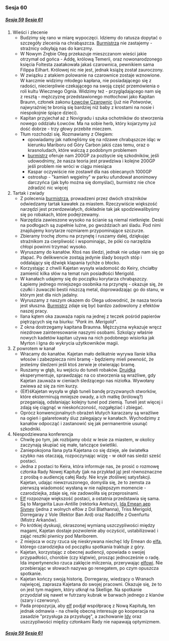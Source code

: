 ### Sesja 60
##### [Sesja 59](#sesja-059) [Sesja 61](#sesja-061)
1. Wieści i zlecenie
    - Budzimy się rano w miarę wypoczęci. Idziemy do ratusza dopytać o szczegóły zlecenia na chrabąszcza. [Burmistrza](Oleg) nie zastajemy - strażnicy odsyłają nas do karczmy.
    - W Nowym Zrębie Oleg przekazuje mieszczanom wieści jakie otrzymał od gońca - Addę, królową Temerii, oraz nowonarodzonego księcia Foltesta zaatakowała jakaś czarownica, pewnikiem sama Filippa Eilhart. Królowej nic nie jest, jednak książę został zauroczony.
    - W związku z atakiem polowanie na czarownice zostaje wznowione. W karczmie widzimy młodego kapłana, nie posiadającego się z radości, niecierpliwie czekającego na swoją część przemówienia o roli kultu Wiecznego Ognia. Widzimy też - przyglądającego nam się z resztą - mężczyznę przedstawionego motłochowi jako Kapitan Braunn, członek zakonu [Łowców Czarownic](Łowca) (już nie _Potworów_, najwyraźniej te bronią się bardziej niż baby z krostami na nosie i niespokojnie śpiące dzieci).
    - Kapitan przyjechał aż z Novigradu i szuka ochotników do stworzenia nowego oddziału Łowców. Ma na sobie herb, który kojarzymy już dość dobrze - trzy głowy przebite mieczem.
    - Tłum rozchodzi się. Rozmawiamy z Olegiem:
        - opowiadamy jak natknęliśmy się na rdzawe chrabąszcze idąc w kierunku Mariboru od Góry Carbon jakiś czas temu, oraz o krasnoludach, które walczą z podobnym problemem
        - [burmistrz](Oleg) oferuje nam 200GP za pozbycie się szkodników, jeśli udowodnimy, że nasza teoria jest prawdziwa i kolejne 200GP jeśli problem nie wróci w ciągu miesiąca
        - Kaspar oczywiście nie zostawił dla nas obiecanych 1000GP
        - ostrosłup - "kamień węgielny" w parku ufundował anonimowy darczyńca (jak było można się domyślać), burmistrz nie chce zdradzić nic więcej
2. Tartak i zwiady
    - Z polecenia [burmistrza](Oleg), prowadzeni przez dwóch strażników odwiedzamy tartak kawałek za miastem. Rzeczywiście większość narzędzi jest przerdzewiałych, dokładnie tak jak spodziewalibyśmy się po robakach, które podejrzewamy.
    - Narzędzia zawieszone wysoko na ścianie są niemal nietknięte. Deski na podłogach są zupełnie luźne, po gwoździach ani śladu. Pod nimi znajdujemy korytarze rozmiarem przypominające szczurze.
    - Zbieramy trochę złomu na przynętę i ruszamy dalej, dziękując strażnikom za cierpliwość i wspominając, że póki co narzędzia chłopi powinni trzymać wysoko.
    - Wyruszamy do kanałów. Ktoś nas śledzi, jednak nie udaje nam się go złapać. Po delikwencie zostają jedynie ślady bosych stóp i oddalający się dźwięk klapania tychże o błocko.
    - Korzystając z chwili Kajetan wysyła wiadomość do Keiry, chciałby zamienić kilka słów na temat ruin posiadłości Merigold.
    - W kanałach udajemy się do początku korytarza chrabąszczy. Łapiemy jednego mniejszego osobnika na przynętę - okazuje się, że czułki i żuwaczki bestii niszczą metal, doprowadzając go do stanu, w którym jest dla nich jadalny.
    - Wyruszamy z naszym okazem do Olega udowodnić, że nasza teoria jest słuszna. [Burmistrz](Oleg) zdaje się być bardzo zadowolony z efektów naszej pracy.
    - Ilana kątem oka zauważa napis na jednej z teczek pośród papierów piętrzących się na biurku: _"Park im. Merigold"_.
    - Z okna dostrzegamy kapitana Braunna. Mężczyzna wykazuje wręcz niezdrowe zainteresowanie naszymi osobami. Szkolący właśnie nowych kadetów kapitan używa na nich podobnego wisiorka jak Myrton i Igna do wykrycia użytkowników magii.
3. Z powrotem w kanał
    - Wracamy do kanałów. Kajetan mało delikatnie wyrywa Ilanie kilka włosów i zabezpiecza nimi bramę - będziemy mieli pewność, że jesteśmy śledzeni jeśli ktoś zerwie je otwierając bramę.
    - Ruszamy w głąb, ku wejściu do tuneli robaków. [Druidka](Ilana) eksperymentuje, sprawdzając na co stworzenia są wrażliwe, gdy Kajetan zauważa w cieniach śledzącego nas niziołka. Wywołany zwiewa aż się za nim kurzy.
    - {Elf}śKajetan wysyła w głąb tuneli bandę przyzwanych stworków, które eksterminują mniejsze owady, a ich matkę (królową?) przeganiają, odsłaniając kolejny tunel pod ziemią. Tuneli jest więcej i zdają się ciągnąć w nieskończoność, rozgałęziać i zbiegać.
    - Oprócz konwencjonalnych obrażeń kłutych karaczany są wrażliwe na ogień i galaretowaty śluz zalegający w kanałach. Wychodzimy z kanałów odpocząć i zastanowić się jak permanentnie usunąć szkodniki.
4. Niespodziewana konferencja
    - Chwilę po tym, jak rozbijamy obóz w lesie za miastem, w okolicy zaczynają skupiać się małe, tańczące świetliki.
    - Zaniepokojona Ilana pyta Kajetana co się dzieje, ale światełka szybko nas otaczają, rozpoczynając wizję - w okół nas siedzi sześć postaci.
    - Jedna z postaci to Keira, która informuje nas, że prosić o rozmowę członka Rady Nowej Kapituły (jak na przykład ją) jest równoznaczne z prośbą o audiencję całej Rady. Nie kryje złośliwej satysfakcji. Kajetan, udając niewzruszonego, domyśla się, że to zemsta za pierwszą wiadomość wysłaną w nie najlepszym momencie - czarodziejka, zdaje się, nie zadowoliła się przeprosinami.
    - [Elf](Kajetan) rozpoznaje większość postaci, a ostatnia przedstawia się sama. Są to Margarita Laux-Antille (rektorka Aretuzy), [Ida Emean aep Sivney](Ida) (jedna z wolnych elfów z Dol Blathanna), Triss Merigold, Dorregaray z Vole (Rektor Ban Ard) oraz Radcliffe z Oxenfurtu (Mistrz Arkanów). 
    - Po krótkiej dyskusji, okraszonej wymianą uszczypliwości między magami, Kajetan dostaje pozwolenie aby oczyścić, ustabilizować i zająć resztki piwnicy pod Mariborem.
    - Z miejsca w oczy rzuca się nieskrywana niechęć Idy Emean do [elfa](Kajetan), którego czarodziejka od początku spotkania traktuje z góry.
    - Kajetan, korzystając z obecnej audiencji, opowiada o swojej przypadłości, chorobie (czy klątwie), prosząc jednocześnie o radę. Ida impertynencko rzuca zaklęcie milczenia, przerywając [elfowi](Kajetan). Nie przebierając w słowach nazywa go renegatem, po czym opuszcza spotkanie. 
    - Kajetan kończy swoją historię. Dorregaray, wiedzący o Wranach najwięcej, zaprasza Kajetana do swojej pracowni. Okazuje się, że to on jest tym magiem, który utknął na Skellige. Na spotkanie przyodział się nawet w futrzany kubrak w barwach jednego z klanów (szary i czerwony).
    - Pada propozycja, aby [elf](Kajetan) podjął współpracę z Nową Kapitułą, ten jednak odmawia - na chwilę obecną interesuje go kooperacja na zasadzie "przysługa za przysługę", a zachowanie [Idy](Ida) oraz uszczypliwości między członkami Rady nie napawają optymizmem.

##### [Sesja 59](#sesja-059) [Sesja 61](#sesja-061)